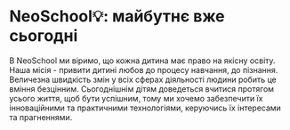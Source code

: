 # NeoSchool💡: майбутнє вже сьогодні

В NeoSchool ми віримо, що кожна дитина має право на якісну освіту. Наша місія - привити дитині любов до процесу навчання, до пізнання. Величезна швидкість змін у всіх сферах діяльності людини робить це вміння безцінним. Сьогоднішнім дітям доведеться вчитися протягом усього життя, щоб бути успішним, тому ми хочемо забезпечити їх інноваційними та практичними технологіями, керуючись їх інтересами та прагненнями. 
